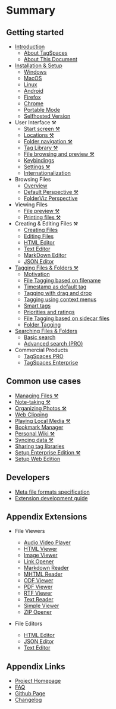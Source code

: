 # Summary

## Getting started
* [Introduction](README.md)
    * [About TagSpaces](README.md#about-tagspaces)
    * [About This Document](README.md#about-this-document)
* [Installation & Setup](installation.md)
    * [Windows](installation.md#windows)
    * [MacOS](installation.md#osx)
    * [Linux](installation.md#linux)
    * [Android](installation.md#android)
    * [Firefox](installation.md#firefox)
    * [Chrome](installation.md#chrome)
    * [Portable Mode](installation.md#portable-mode)
    * [Selfhosted Version](selfhosting.md)
* User Interface ⚒
    * [Start screen ⚒](ui/userinterface.md#start-screen)
    * [Locations ⚒](ui/userinterface.md#location-manager)
    * [Folder navigation ⚒](ui/userinterface.md#folder-navigation)
    * [Tag Library ⚒](ui/userinterface.md#tag-library)
    * [File browsing and preview ⚒](ui/userinterface.md#file-browsing-and-preview)
    * [Keybindings](ui/keybindings.md)
    * [Settings ⚒](ui/settings.md)
    * [Internationalization](ui/i18n.md)
* Browsing Files
    * [Overview](browsing-files.md#perspectives-overview)
    * [Default Perspective ⚒](browsing-files.md#list-perspective)
    * [FolderViz Perspective](browsing-files.md#folderviz-perspective)
* Viewing Files
    * [File preview ⚒](viewing-files.md#file-previewing)
    * [Printing files ⚒](viewing-files.md#printing-files)
* Creating & Editing Files ⚒
    * [Creating Files](editing-files.md#creating-files)
    * [Editing Files](editing-files.md#editing-files)
    * [HTML Editor](editing-files.md#html-editor)
    * [Text Editor](editing-files.md#text-editor)
    * [MarkDown Editor](editing-files.md#markdown-editor)
    * [JSON Editor](editing-files.md#json-editor)
* [Tagging Files & Folders ⚒](tagging.md)
    * [Motivation](tagging.md#motivation)
    * [File Tagging based on filename](tagging.md#file-tagging-based-on-filename)
    * [Timestamp as default tag](tagging.md#timestamp-as-default-tag)
    * [Tagging with drag and drop](tagging.md#tagging-with-drag-and-drop)
    * [Tagging using context menus](tagging.md#tagging-using-context-menus)
    * [Smart tags](tagging.md#smart-tags)
    * [Priorities and ratings](tagging.md#priorities-and-ratings)
    * [File Tagging based on sidecar files](tagging.md#file-tagging-based-on-sidecar-files)
    * [Folder Tagging](tagging.md#folder-tagging)
* [Searching Files & Folders](search.md)
    * [Basic search](search.md#basic-search)
    * [Advanced search (PRO)](search.md#proadvanced-search)
* Commercial Products
    * [TagSpaces PRO](products/pro.md)
    * [TagSpaces Enterprise](products/enterprise.md)

## Common use cases
* [Managing Files ⚒](tutorials/filemanagement.md)
* [Note-taking ⚒](tutorials/notetaking.md)
* [Organizing Photos ⚒](tutorials/photomanagement.md)
* [Web Clipping](tutorials/webclipping.md)
* [Playing Local Media ⚒](tutorials/playing-media.md)
* [Bookmark Manager](tutorials/bookmark-manager.md)
* [Personal Wiki ⚒](tutorials/personal-wiki.md)
* [Syncing data ⚒](tutorials/file-syncing.md)
* [Sharing tag libraries](tutorials/sharing-tags.md)
* [Setup Enterprise Edition ⚒](tutorials/enterprise-edition-setup.md)
* [Setup Web Edition](tutorials/web-edition-setup.md)

## Developers
* [Meta file formats specification](dev/metafileformats.md)
* [Extension development guide](dev/extension-development-guide.md)

## Appendix Extensions

<!-- * Perspectives
    * [Grid Perspective](extensions/perspectiveGrid.md)
    * [List Perspective](extensions/perspectiveList.md)
    * [ImageSwiper Perspective](extensions/perspectiveImageSwiper.md)
    * [Graph Perspective](extensions/perspectiveGraph.md) -->

* File Viewers
    * [Audio Video Player](extensions/viewerAudioVideo.md)
    <!-- * [EPUB Reader](extensions/viewerEPUB.md) -->
    * [HTML Viewer](extensions/viewerHTML.md)
    * [Image Viewer](extensions/viewerImage.md)
    * [Link Opener](extensions/viewerURL.md)
    * [Markdown Reader](extensions/viewerMD.md)
    * [MHTML Reader](extensions/viewerMHTML.md)
    * [ODF Viewer](extensions/editorODF.md)
    * [PDF Viewer](extensions/viewerPDF.md)
    * [RTF Viewer](extensions/viewerRTF.md)
    * [Text Reader](extensions/viewerText.md)
    * [Simple Viewer](extensions/viewerBrowser.md)
    * [ZIP Opener](extensions/viewerZIP.md)

* File Editors
    * [HTML Editor](extensions/editorHTML.md)
    * [JSON Editor](extensions/editorJSON.md)
    * [Text Editor](extensions/editorText.md)

## Appendix Links
* [Project Homepage](https://www.tagspaces.org/)
* [FAQ](https://www.tagspaces.org/faq/)
* [Github Page](https://github.com/tagspaces/tagspaces/)
* [Changelog](https://www.tagspaces.org/whatsnew)
